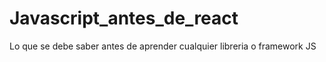 # Javascript_antes_de_react
 Lo que se debe saber antes de aprender cualquier libreria o framework JS
